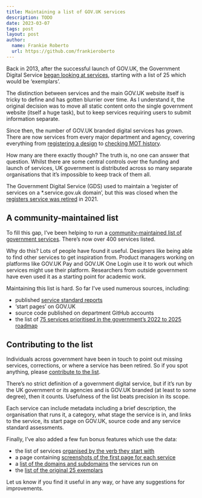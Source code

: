 ```yaml
---
title: Maintaining a list of GOV.UK services
description: TODO
date: 2023-03-07
tags: post
layout: post
author:
  name: Frankie Roberto
  url: https://github.com/frankieroberto
---
```


Back in 2013, after the successful launch of GOV.UK, the Government Digital Service [began looking at services](https://gds.blog.gov.uk/2013/07/17/the-pivot-from-publishing-to-transactions/), starting with a list of 25 which would be ‘exemplars’.

The distinction between services and the main GOV.UK website itself is tricky to define and has gotten blurrier over time. As I understand it, the original decision was to move all static content onto the single government website (itself a huge task), but to keep services requiring users to submit information separate.

Since then, the number of GOV.UK branded digital services has grown. There are now services from every major department and agency, covering everything from [registering a design](https://www.gov.uk/register-a-design/send-your-application) to [checking MOT history](https://www.gov.uk/check-mot-history).

How many are there exactly though? The truth is, no one can answer that question. Whilst there are some central controls over the funding and launch of services, UK government is distributed across so many separate organisations that it’s impossible to keep track of them all.

The Government Digital Service (GDS) used to maintain a ‘register of services on a *.service.gov.uk domain’, but this was closed when the [registers service was retired](https://dataingovernment.blog.gov.uk/2021/02/18/new-guidance-for-publishing-data/) in 2021.

## A community-maintained list

To fill this gap, I’ve been helping to run a [community-maintained list of government services](https://govuk-digital-services.herokuapp.com). There’s now over 400 services listed.

Why do this? Lots of people have found it useful. Designers like being able to find other services to get inspiration from. Product managers working on platforms like GOV.UK Pay and GOV.UK One Login use it to work out which services might use their platform. Researchers from outside government have even used it as a starting point for academic work.

Maintaining this list is hard. So far I’ve used numerous sources, including:

* published [service standard reports](https://www.gov.uk/service-standard-reports)
* ‘start pages’ on GOV.UK
* source code published on department GitHub accounts
* the list of [75 services prioritised in the government’s 2022 to 2025 roadmap](https://www.gov.uk/government/publications/roadmap-for-digital-and-data-2022-to-2025/transforming-for-a-digital-future-2022-to-2025-roadmap-for-digital-and-data)

## Contributing to the list

Individuals across government have been in touch to point out missing services, corrections, or where a service has been retired. So if you spot anything, please [contribute to the list](https://govuk-digital-services.herokuapp.com/contribute).

There’s no strict definition of a government digital service, but if it’s run by the UK government or its agencies and is GOV.UK branded (at least to some degree), then it counts. Usefulness of the list beats precision in its scope.

Each service can include metadata including a brief description, the organisation that runs it, a category, what stage the service is in, and links to the service, its start page on GOV.UK, source code and any service standard assessments.

Finally, I’ve also added a few fun bonus features which use the data:

* the list of services [organised by the verb they start with](https://govuk-digital-services.herokuapp.com/verbs)
* a page containing [screenshots of the first page for each service](https://govuk-digital-services.herokuapp.com/screenshots)
* a [list of the domains and subdomains](https://govuk-digital-services.herokuapp.com/domains) the services run on
* the [list of the original 25 exemplars](https://govuk-digital-services.herokuapp.com/original-25-exemplars)

Let us know if you find it useful in any way, or have any suggestions for improvements.
